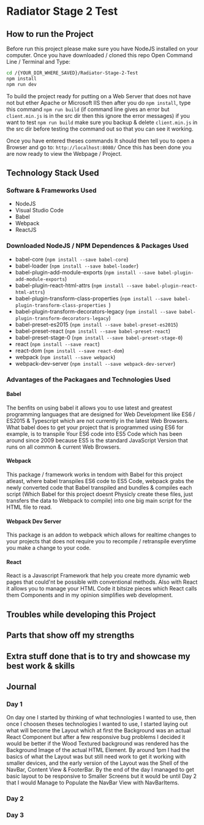 # Radiator Stage 2 Test

## How to run the Project

Before run this project please make sure you have NodeJS installed on your computer. Once you have downloaded / cloned this repo Open Command Line / Terminal and Type:
```bash
cd /{YOUR_DIR_WHERE_SAVED}/Radiator-Stage-2-Test
npm install
npm run dev
```

To build the project ready for putting on a Web Server that does not have not but ether Apache or Microsoft IIS then after you do `npm install`, type this command
`npm run build` (if command line gives an error but `client.min.js` is in the src dir then this ignore the error messages) if you want to test `npm run build` make sure you backup & delete `client.min.js` in the src dir before testing the command out so that you can see it working.

Once you have entered theses commands It should then tell you to open a Browser and go to:
`http://localhost:8080/`
Once this has been done you are now ready to view the Webpage / Project.

## Technology Stack Used
### Software & Frameworks Used

* NodeJS
* Visual Studio Code
* Babel
* Webpack
* ReactJS

### Downloaded NodeJS / NPM Dependences & Packages Used

* babel-core  (` npm install --save babel-core `)
* babel-loader (` npm install --save babel-loader `)
* babel-plugin-add-module-exports (` npm install --save babel-plugin-add-module-exports `)
* babel-plugin-react-html-attrs (` npm install --save babel-plugin-react-html-attrs `)
* babel-plugin-transform-class-properties (` npm install --save babel-plugin-transform-class-properties  `)
* babel-plugin-transform-decorators-legacy (` npm install --save babel-plugin-transform-decorators-legacy `)
* babel-preset-es2015 (` npm install --save babel-preset-es2015 `)
* babel-preset-react (` npm install --save babel-preset-react `)
* babel-preset-stage-0 (` npm install --save babel-preset-stage-0 `)
* react (` npm install --save react `)
* react-dom (` npm install --save react-dom `)
* webpack (` npm install --save webpack `)
* webpack-dev-server (` npm install --save webpack-dev-server `)

### Advantages of the Packagaes and Technologies Used
#### Babel
The benfits on using babel it allows you to use latest and greatest programming languages that are designed for Web Development like ES6 / ES2015 & Typescript which are not currently in the latest Web Browsers. What babel does to get your project that is programmed using ES6 for example, is to transpile Your ES6 code into ES5 Code which has been around since 2009 because ES5 is the standard JavaScript Version that runs on all common & current Web Browsers.

#### Webpack
This package / framework works in tendom with Babel for this project atleast, where babel transpiles ES6 code to ES5 Code, webpack grabs the newly converted code that Babel transpiled and bundles & compiles each script (Which Babel for this project doesnt Physicly create these files, just transfers the data to Webpack to compile) into one big main script for the HTML file to read.

#### Webpack Dev Server
This package is an addon to webpack which allows for realtime changes to your projects that does not require you to recompile / retranspile everytime you make a change to your code.

#### React
React is a Javascript Framework that help you create more dynamic web pages that could'nt be possible with conventional methods. Also with React it allows you to manage your HTML Code it bitsize pieces which React calls them Components and in my opinion simplifies web development.

## Troubles while developing this Project

## Parts that show off my strengths

## Extra stuff done that is to try and showcase my best work & skills

## Journal

### Day 1
On day one I started by thinking of what technologies I wanted to use, then once I choosen theses technologies I wanted to use, I started laying out what will become the Layout which at first the Background was an actual React Component but after a few responsive bug problems I decided it would be better if the Wood Textured background was rendered has the Background Image of the actual HTML Element. By around 1pm I had the basics of what the Layout was but still need work to get it working with smaller devices, and the early version of the Layout was the Shell of the NavBar, Content View & FooterBar. By the end of the day I managed to get basic layout to be responsive to Smaller Screens but it would be until Day 2 that I would Manage to Populate the NavBar View with NavBarItems.

### Day 2


### Day 3